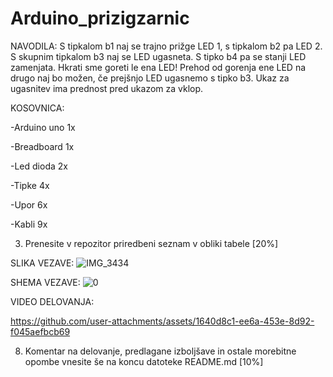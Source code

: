 # Arduino_prizigzarnic
NAVODILA: S tipkalom b1 naj se trajno prižge LED 1, s tipkalom b2 pa LED 2. S skupnim tipkalom b3 naj se LED ugasneta. S tipko b4 pa se stanji LED zamenjata. Hkrati sme goreti le ena LED! Prehod od gorenja ene LED na drugo naj bo možen, če prejšnjo LED ugasnemo s tipko b3. Ukaz za ugasnitev ima prednost pred ukazom za vklop.

KOSOVNICA:

-Arduino uno 1x

-Breadboard 1x

-Led dioda 2x

-Tipke 4x

-Upor 6x

-Kabli 9x

3. Prenesite v repozitor priredbeni seznam v obliki tabele [20%]

SLIKA VEZAVE:
![IMG_3434](https://github.com/user-attachments/assets/447c4b0e-84f7-4085-99be-3f34311ce8bf)


SHEMA VEZAVE:
![0](https://github.com/user-attachments/assets/24f8bed3-00ef-4782-bfb3-61704314add0)

VIDEO DELOVANJA:

https://github.com/user-attachments/assets/1640d8c1-ee6a-453e-8d92-f045aefbcb69

8. Komentar na delovanje, predlagane izboljšave in ostale morebitne opombe vnesite še na koncu datoteke README.md [10%]
